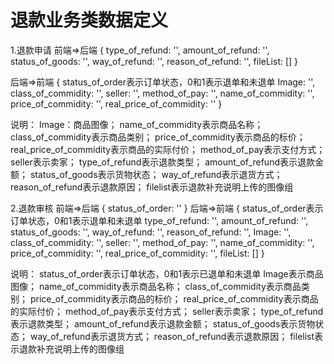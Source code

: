 # 退款业务类数据定义

1.退款申请
前端=>后端
{
    type_of_refund: '',
    amount_of_refund: '',
    status_of_goods: '',
    way_of_refund: '',
    reason_of_refund: '',
    fileList: []
}

后端=>前端
{
    status_of_order表示订单状态，0和1表示退单和未退单
    Image: '',
    class_of_commidity: '',
    seller: '',
    method_of_pay: '',
    name_of_commidity: '',
    price_of_commidity: '',
    real_price_of_commidity: ''
}

说明：
    Image：商品图像；
    name_of_commidity表示商品名称；
    class_of_commidity表示商品类别；
    price_of_commidity表示商品的标价；
    real_price_of_commidity表示商品的实际付价；
    method_of_pay表示支付方式；
    seller表示卖家；
    type_of_refund表示退款类型；
    amount_of_refund表示退款金额；
    status_of_goods表示货物状态；
    way_of_refund表示退货方式；
    reason_of_refund表示退款原因；
    filelist表示退款补充说明上传的图像组



2.退款审核
前端=>后端
{
    status_of_order: ''
}
后端=>前端
{
    status_of_order表示订单状态，0和1表示退单和未退单
    type_of_refund: '',
    amount_of_refund: '',
    status_of_goods: '',
    way_of_refund: '',
    reason_of_refund: '',
    Image: '',
    class_of_commidity: '',
    seller: '',
    method_of_pay: '',
    name_of_commidity: '',
    price_of_commidity: '',
    real_price_of_commidity: '',
    fileList: []
}

说明：
    status_of_order表示订单状态，0和1表示已退单和未退单
    Image表示商品图像；
    name_of_commidity表示商品名称；
    class_of_commidity表示商品类别；
    price_of_commidity表示商品的标价；
    real_price_of_commidity表示商品的实际付价；
    method_of_pay表示支付方式；
    seller表示卖家；
    type_of_refund表示退款类型；
    amount_of_refund表示退款金额；
    status_of_goods表示货物状态；
    way_of_refund表示退货方式；
    reason_of_refund表示退款原因；
    filelist表示退款补充说明上传的图像组

